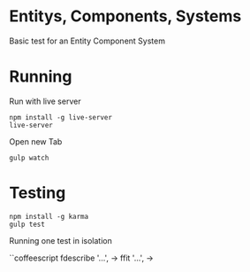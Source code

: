 Entitys, Components, Systems
============================

Basic test for an Entity Component System


Running
===========

Run with live server

```
npm install -g live-server
live-server
```

Open new Tab

```
gulp watch
```


Testing
=======

```
npm install -g karma
gulp test
```

Running one test in isolation

``coffeescript
fdescribe '...', ->
    ffit '...', ->
```